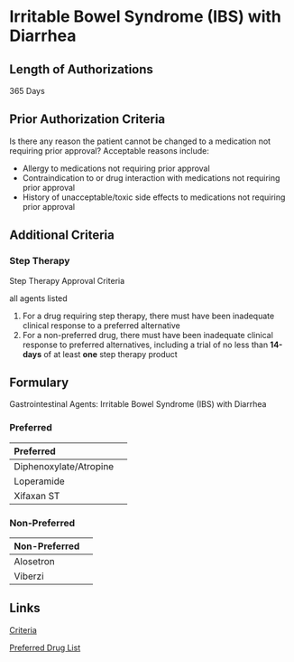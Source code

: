 # Irritable Bowel Syndrome (IBS) with Diarrhea

## Length of Authorizations

365 Days

## Prior Authorization Criteria

Is there any reason the patient cannot be changed to a medication not requiring prior approval? Acceptable reasons include:

-   Allergy to medications not requiring prior approval
-   Contraindication to or drug interaction with medications not requiring prior approval
-   History of unacceptable/toxic side effects to medications not requiring prior approval

## Additional Criteria
### Step Therapy

Step Therapy Approval Criteria

all agents listed

1.  For a drug requiring step therapy, there must have been inadequate clinical response to a preferred alternative
2.  For a non-preferred drug, there must have been inadequate clinical response to preferred alternatives, including a trial of no less than **14-days** of at least **one** step therapy product

## Formulary

Gastrointestinal Agents: Irritable Bowel Syndrome (IBS) with Diarrhea

### Preferred

| Preferred              |      |
| :--------------------- | ---: |
| Diphenoxylate/Atropine |      |
| Loperamide             |      |
| Xifaxan ST             |      |

### Non-Preferred

| Non-Preferred |      |
| :------------ | ---: |
| Alosetron     |      |
| Viberzi       |      |

## Links

[Criteria](https://pharmacy.medicaid.ohio.gov/sites/default/files/20220415_UPDL_Criteria_FINAL_.pdf#page=61)

[Preferred Drug List](https://pharmacy.medicaid.ohio.gov/sites/default/files/20220701_UPDL_FINAL.pdf#page=22)

